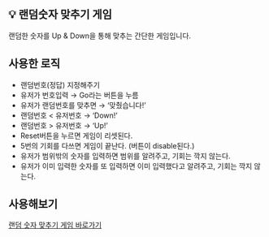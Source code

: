 ## <aside> 💡 랜덤숫자 맞추기 게임 </aside> 
랜덤한 숫자를 Up &amp; Down을 통해 맞추는 간단한 게임입니다.

## 사용한 로직
- 랜덤번호(정답) 지정해주기
- 유저가 번호입력 → Go라는 버튼을 누름
- 유저가 랜덤번호를 맞추면 → ‘맞췄습니다!’
- 랜덤번호 < 유저번호 → ‘Down!’
- 랜덤번호 > 유저번호 → ‘Up!’
- Reset버튼을 누르면 게임이 리셋된다.
- 5번의 기회를 다쓰면 게임이 끝난다. (버튼이 disable된다.)
- 유저가 범위밖의 숫자를 입력하면 범위를 알려주고, 기회는 깍지 않는다.
- 유저가 이미 입력한 숫자를 또 입력하면 이미 입력했다고 알려주고, 기회는 깍지 않는다.

## 사용해보기
[랜덤 숫자 맞추기 게임 바로가기](koo-guessnumbergame.netlify.app)
